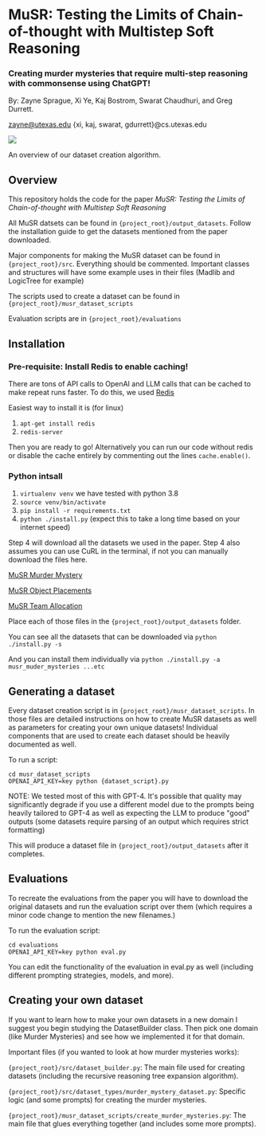 # MuSR: Testing the Limits of Chain-of-thought with Multistep Soft Reasoning

### Creating murder mysteries that require multi-step reasoning with commonsense using ChatGPT!
By: Zayne Sprague, Xi Ye, Kaj Bostrom, Swarat Chaudhuri, and Greg Durrett.

zayne@utexas.edu {xi, kaj, swarat, gdurrett}@cs.utexas.edu

<image src="./imgs/system_diagram.png"></image>

An overview of our dataset creation algorithm.

## Overview

This repository holds the code for the paper _MuSR: Testing the Limits of Chain-of-thought with Multistep Soft Reasoning_

All MuSR datsets can be found in `{project_root}/output_datasets`. Follow the installation guide to get the datasets mentioned from the paper downloaded.

Major components for making the MuSR dataset can be found in `{project_root}/src`.  Everything should be commented.
Important classes and structures will have some example uses in their files (Madlib and LogicTree for example)

The scripts used to create a dataset can be found in `{project_root}/musr_dataset_scripts`

Evaluation scripts are in `{project_root}/evaluations`

## Installation

### Pre-requisite: Install Redis to enable caching! 

There are tons of API calls to OpenAI and LLM calls that can be cached to make repeat runs faster.  To do this, we used [Redis](https://redis.io/docs/clients/python/)

Easiest way to install it is (for linux)
1. `apt-get install redis`
2. `redis-server`

Then you are ready to go!  Alternatively you can run our code without redis or disable the cache entirely by commenting out the lines `cache.enable()`.

### Python intsall

1. `virtualenv venv` we have tested with python 3.8
2. `source venv/bin/activate`
3. `pip install -r requirements.txt`
4. `python ./install.py` (expect this to take a long time based on your internet speed)

Step 4 will download all the datasets we used in the paper.  Step 4 also assumes you can use CuRL in the terminal, if not you can manually download the files here.

[MuSR Murder Mystery](https://utexas.box.com/s/qfmhyuzyzayfr7vszfz6oue8smpi30np)

[MuSR Object Placements](https://utexas.box.com/s/pd6uej3vji9geh992hjkgqo8hj6r4obo)

[MuSR Team Allocation](https://utexas.box.com/s/caely78x5jskjy4wlln6vq51ebd9uw7g)

Place each of those files in the `{project_root}/output_datasets` folder.

You can see all the datasets that can be downloaded via
`python ./install.py -s` 

And you can install them individually via
`python ./install.py -a musr_muder_mysteries ...etc`

## Generating a dataset

Every dataset creation script is in `{project_root}/musr_dataset_scripts`.  In those files are detailed instructions on how to create MuSR datasets as well as parameters for creating your own unique datasets!  Individual components that are used to create each dataset should be heavily documented as well.

To run a script:

```shell
cd musr_dataset_scripts
OPENAI_API_KEY=key python {dataset_script}.py
```
NOTE: We tested most of this with GPT-4.  It's possible that quality may significantly degrade if you use a different model due to the prompts being heavily tailored to GPT-4 as well as expecting the LLM to produce "good" outputs (some datasets require parsing of an output which requires strict formatting)

This will produce a dataset file in `{project_root}/output_datasets` after it completes.

## Evaluations

To recreate the evaluations from the paper you will have to download the original datasets and run the evaluation script over them (which requires a minor code change to mention the new filenames.)

To run the evaluation script:
```shell
cd evaluations
OPENAI_API_KEY=key python eval.py
```

You can edit the functionality of the evaluation in eval.py as well (including different prompting strategies, models, and more).

## Creating your own dataset

If you want to learn how to make your own datasets in a new domain I suggest you begin studying the DatasetBuilder class.  Then pick one domain (like Murder Mysteries) and see how we implemented it for that domain.

Important files (if you wanted to look at how murder mysteries works):

`{project_root}/src/dataset_builder.py`: The main file used for creating datasets (including the recursive reasoning tree expansion algorithm).

`{project_root}/src/dataset_types/murder_mystery_dataset.py`: Specific logic (and some prompts) for creating the murder mysteries.

`{project_root}/musr_dataset_scripts/create_murder_mysteries.py`: The main file that glues everything together (and includes some more prompts). 
